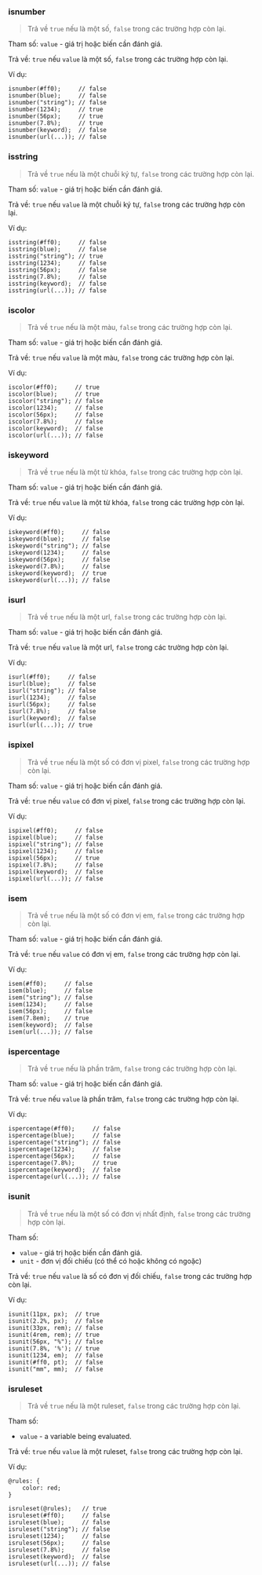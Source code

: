 ### isnumber

> Trả về `true` nếu là một số, `false` trong các trường hợp còn lại.

Tham số: `value` - giá trị hoặc biến cần đánh giá.

Trả về: `true` nếu `value` là một số, `false` trong các trường hợp còn lại.

Ví dụ:

```less
isnumber(#ff0);     // false
isnumber(blue);     // false
isnumber("string"); // false
isnumber(1234);     // true
isnumber(56px);     // true
isnumber(7.8%);     // true
isnumber(keyword);  // false
isnumber(url(...)); // false
```


### isstring

> Trả về `true` nếu là một chuỗi ký tự, `false` trong các trường hợp còn lại.

Tham số: `value` - giá trị hoặc biến cần đánh giá.

Trả về: `true` nếu `value` là một chuỗi ký tự, `false` trong các trường hợp còn lại.

Ví dụ:

```less
isstring(#ff0);     // false
isstring(blue);     // false
isstring("string"); // true
isstring(1234);     // false
isstring(56px);     // false
isstring(7.8%);     // false
isstring(keyword);  // false
isstring(url(...)); // false
```


### iscolor

> Trả về `true` nếu là một màu, `false` trong các trường hợp còn lại.

Tham số: `value` - giá trị hoặc biến cần đánh giá.

Trả về: `true` nếu `value` là một màu, `false` trong các trường hợp còn lại.

Ví dụ:

```less
iscolor(#ff0);     // true
iscolor(blue);     // true
iscolor("string"); // false
iscolor(1234);     // false
iscolor(56px);     // false
iscolor(7.8%);     // false
iscolor(keyword);  // false
iscolor(url(...)); // false
```


### iskeyword

> Trả về `true` nếu là một từ khóa, `false` trong các trường hợp còn lại.

Tham số: `value` - giá trị hoặc biến cần đánh giá.

Trả về: `true` nếu `value` là một từ khóa, `false` trong các trường hợp còn lại.

Ví dụ:

```less
iskeyword(#ff0);     // false
iskeyword(blue);     // false
iskeyword("string"); // false
iskeyword(1234);     // false
iskeyword(56px);     // false
iskeyword(7.8%);     // false
iskeyword(keyword);  // true
iskeyword(url(...)); // false
```


### isurl

> Trả về `true` nếu là một url, `false` trong các trường hợp còn lại.

Tham số: `value` - giá trị hoặc biến cần đánh giá.

Trả về: `true` nếu `value` là một url, `false` trong các trường hợp còn lại.

Ví dụ:

```less
isurl(#ff0);     // false
isurl(blue);     // false
isurl("string"); // false
isurl(1234);     // false
isurl(56px);     // false
isurl(7.8%);     // false
isurl(keyword);  // false
isurl(url(...)); // true
```


### ispixel

> Trả về `true` nếu là một số có đơn vị pixel, `false` trong các trường hợp còn lại.

Tham số: `value` - giá trị hoặc biến cần đánh giá.

Trả về: `true` nếu `value` có đơn vị pixel, `false` trong các trường hợp còn lại.

Ví dụ:

```less
ispixel(#ff0);     // false
ispixel(blue);     // false
ispixel("string"); // false
ispixel(1234);     // false
ispixel(56px);     // true
ispixel(7.8%);     // false
ispixel(keyword);  // false
ispixel(url(...)); // false
```


### isem

> Trả về `true` nếu là một số có đơn vị em, `false` trong các trường hợp còn lại.

Tham số: `value` - giá trị hoặc biến cần đánh giá.

Trả về: `true` nếu `value` có đơn vị em, `false` trong các trường hợp còn lại.

Ví dụ:

```less
isem(#ff0);     // false
isem(blue);     // false
isem("string"); // false
isem(1234);     // false
isem(56px);     // false
isem(7.8em);    // true
isem(keyword);  // false
isem(url(...)); // false
```


### ispercentage

> Trả về `true` nếu là phần trăm, `false` trong các trường hợp còn lại.

Tham số: `value` - giá trị hoặc biến cần đánh giá.

Trả về: `true` nếu `value` là phần trăm, `false` trong các trường hợp còn lại.

Ví dụ:

```less
ispercentage(#ff0);     // false
ispercentage(blue);     // false
ispercentage("string"); // false
ispercentage(1234);     // false
ispercentage(56px);     // false
ispercentage(7.8%);     // true
ispercentage(keyword);  // false
ispercentage(url(...)); // false
```


### isunit

> Trả về `true` nếu là một số có đơn vị nhất định, `false` trong các trường hợp còn lại.

Tham số:
* `value` - giá trị hoặc biến cần đánh giá.
* `unit` - đơn vị đối chiếu (có thể có hoặc không có ngoặc)

Trả về: `true` nếu `value` là số có đơn vị đối chiếu, `false` trong các trường hợp còn lại.

Ví dụ:

```less
isunit(11px, px);  // true
isunit(2.2%, px);  // false
isunit(33px, rem); // false
isunit(4rem, rem); // true
isunit(56px, "%"); // false
isunit(7.8%, '%'); // true
isunit(1234, em);  // false
isunit(#ff0, pt);  // false
isunit("mm", mm);  // false
```


### isruleset

> Trả về `true` nếu là một ruleset, `false` trong các trường hợp còn lại.

Tham số:
* `value` - a variable being evaluated.

Trả về: `true` nếu `value` là một ruleset, `false` trong các trường hợp còn lại.

Ví dụ:

```less
@rules: {
    color: red;
}

isruleset(@rules);   // true
isruleset(#ff0);     // false
isruleset(blue);     // false
isruleset("string"); // false
isruleset(1234);     // false
isruleset(56px);     // false
isruleset(7.8%);     // false
isruleset(keyword);  // false
isruleset(url(...)); // false
```
